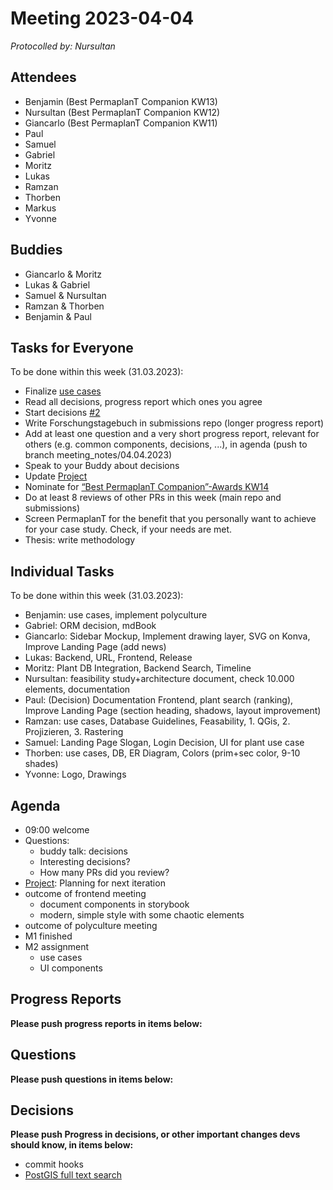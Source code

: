 # Meeting 2023-04-04

_Protocolled by: Nursultan_

## Attendees

-   Benjamin (Best PermaplanT Companion KW13)
-   Nursultan (Best PermaplanT Companion KW12)
-   Giancarlo (Best PermaplanT Companion KW11)
-   Paul
-   Samuel
-   Gabriel
-   Moritz
-   Lukas
-   Ramzan
-   Thorben
-   Markus
-   Yvonne

## Buddies

-   Giancarlo & Moritz
-   Lukas & Gabriel
-   Samuel & Nursultan
-   Ramzan & Thorben
-   Benjamin & Paul

## Tasks for Everyone

To be done within this week (31.03.2023):

-   Finalize [use cases](https://github.com/ElektraInitiative/PermaplanT/issues/1)
-   Read all decisions, progress report which ones you agree
-   Start decisions [#2](https://github.com/ElektraInitiative/PermaplanT/issues/2)
-   Write Forschungstagebuch in submissions repo (longer progress report)
-   Add at least one question and a very short progress report, relevant for others (e.g. common components, decisions, ...), in agenda (push to branch meeting_notes/04.04.2023)
-   Speak to your Buddy about decisions
-   Update [Project](https://github.com/orgs/ElektraInitiative/projects/4/)
-   Nominate for [“Best PermaplanT Companion”-Awards KW14](https://nextcloud.markus-raab.org/nextcloud/index.php/apps/polls/vote/9)
-   Do at least 8 reviews of other PRs in this week (main repo and submissions)
-   Screen PermaplanT for the benefit that you personally want to achieve for your case study. Check, if your needs are met.
-   Thesis: write methodology

## Individual Tasks

To be done within this week (31.03.2023):

-   Benjamin: use cases, implement polyculture
-   Gabriel: ORM decision, mdBook
-   Giancarlo: Sidebar Mockup, Implement drawing layer, SVG on Konva, Improve Landing Page (add news)
-   Lukas: Backend, URL, Frontend, Release
-   Moritz: Plant DB Integration, Backend Search, Timeline
-   Nursultan: feasibility study+architecture document, check 10.000 elements, documentation
-   Paul: (Decision) Documentation Frontend, plant search (ranking), Improve Landing Page (section heading, shadows, layout improvement)
-   Ramzan: use cases, Database Guidelines, Feasability, 1. QGis, 2. Projizieren, 3. Rastering
-   Samuel: Landing Page Slogan, Login Decision, UI for plant use case
-   Thorben: use cases, DB, ER Diagram, Colors (prim+sec color, 9-10 shades)
-   Yvonne: Logo, Drawings

## Agenda

-   09:00 welcome
-   Questions:
    -   buddy talk: decisions
    -   Interesting decisions?
    -   How many PRs did you review?
-   [Project](https://github.com/orgs/ElektraInitiative/projects/4/): Planning for next iteration
-   outcome of frontend meeting
    -   document components in storybook
    -   modern, simple style with some chaotic elements
-   outcome of polyculture meeting
-   M1 finished
-   M2 assignment
    -   use cases
    -   UI components

## Progress Reports

**Please push progress reports in items below:**

## Questions

**Please push questions in items below:**

## Decisions

**Please push Progress in decisions, or other important changes devs should know, in items below:**

- commit hooks
- [PostGIS full text search](https://www.postgresql.org/docs/current/textsearch.html)
